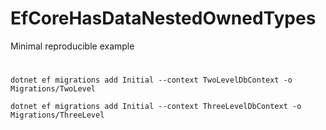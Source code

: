 # EfCoreHasDataNestedOwnedTypes
Minimal reproducible example

#

	dotnet ef migrations add Initial --context TwoLevelDbContext -o Migrations/TwoLevel

	dotnet ef migrations add Initial --context ThreeLevelDbContext -o Migrations/ThreeLevel